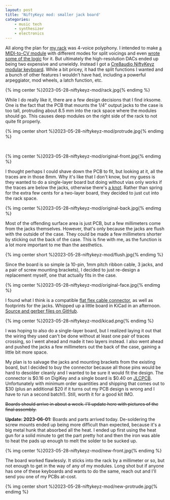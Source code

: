 ```yaml
---
layout: post
title: 'NiftyKeyz mod: smaller jack board'
categories:
    - music tech
    - synthesizer
    - electronics
---
```


All along the plan for [my rack](/projects/synth) was 4-voice polyphony. I intended to
make [a MIDI-to-CV module](https://github.com/rabidaudio/synthesizer/tree/master/_old/midi)
with different modes for split voicings and even
[wrote some of the logic](https://github.com/rabidaudio/midi-voicesteal) for it. But ultimately
the high-resolution DACs ended up being two expensive and unwieldy. Instead I got a
[Cre8audio NiftyKeyz modular keyboard](https://www.cre8audio.com/niftykeyz).
While a bit pricey, it had the split functions I wanted and a bunch of other features
I wouldn't have had, including a powerful arpeggiator, mod wheels, a latch function, etc.

{% img center %}2023-05-28-niftykeyz-mod/rack.jpg{% endimg %}

While I do really like it, there are a few design decisions that I find irksome. One is the
fact that the PCB that mounts the 1/4" output jacks to the case is too tall, protruding about
8.5 mm into the rack space where the modules should go. This causes deep modules on the
right side of the rack to not quite fit properly.

{% img center short %}2023-05-28-niftykeyz-mod/protrude.jpg{% endimg %}

<br/>

{% img center %}2023-05-28-niftykeyz-mod/original-front.jpg{% endimg %}

I thought perhaps I could shave down the PCB to fit, but looking at it, all the traces are in
those 8mm. Why it's like that I don't know, but my guess is they wanted to do a single-layer
board but doing without vias only works if the traces are below the jacks, otherwise there's
[a knot](https://en.wikipedia.org/wiki/Knot_theory). Rather than spring for the extra few
cents for a two-layer board, they decided to just cut into the rack space.

{% img center %}2023-05-28-niftykeyz-mod/original-back.jpg{% endimg %}

Most of the offending surface area is just PCB, but a few millimeters come from the jacks
themselves. However, that's only because the jacks are flush with the outside of the case.
They could be made a few millimeters shorter by sticking out the back of the case. This
is fine with me, as the function is a lot more important to me than the aesthetics.

{% img center short %}2023-05-28-niftykeyz-mod/flush.jpg{% endimg %}

Since the board is so simple (a 10-pin, 1mm pitch ribbon cable, 3 jacks, and a pair of
screw mounting brackets), I decided to just re-design a replacement myself, one that
actually fits in the case.

{% img center %}2023-05-28-niftykeyz-mod/original-face.jpg{% endimg %}

I found what I think is a compatible
[flat flex cable connector](https://www.digikey.com/en/products/detail/amphenol-icc-fci/hlw10s-2c7lf/1002138), as well as footprints for the jacks. Whipped up a little board in KiCad in an afternoon.
[Source and gerber files on GitHub](https://github.com/rabidaudio/niftykeyz-jackboard-mini).

<!-- TODO: kicanvas https://github.com/rabidaudio/niftykeyz-jackboard-mini -->

{% img center %}2023-05-28-niftykeyz-mod/kicad.png{% endimg %}

I was hoping to also do a single-layer board, but I realized laying it out that the wiring
they used can't be done without at least one pair of traces crossing, so I went ahead and made
it two layers instead. I also went ahead and pushed the jacks a few millimeters out the back
of the case, gaining a little bit more space.

My plan is to salvage the jacks and mounting brackets from the existing board, but I decided
to buy the connector because all those pins would be hard to desolder cleanly and I wanted to
be sure it would fit the design. The connector is $0.16 on DigiKey and a single board is $0.40 on
[JLCPCB](https://jlcpcb.com/). Unfortunately with minimum order quantities and shipping that
comes out to $30 (plus an additional $20 if it turns out my PCB design is wrong and I have to
run a second batch!). Still, worth it for a good kit IMO.

~~Boards should arrive in about a week. I'll update here with pictures of the final assembly.~~

**Update: 2023-06-01:** Boards and parts arrived today. De-soldering the screw mounts ended up
being more difficult than expected, because it's a big metal hunk that absorbed all the heat.
I ended up first using the heat gun for a solid minute to get the part pretty hot and then the
iron was able to heat the pads up enough to melt the solder to be sucked up.

{% img center %}2023-05-28-niftykeyz-mod/new-front.jpg{% endimg %}

The board worked flawlessly. It sticks into the rack by a millimeter or so, but not enough to
get in the way of any of my modules. Long shot but if anyone has one of these keyboards and
wants to do the same, reach out and I'll send you one of my PCBs at-cost.

{% img center short %}2023-05-28-niftykeyz-mod/new-protrude.jpg{% endimg %}
